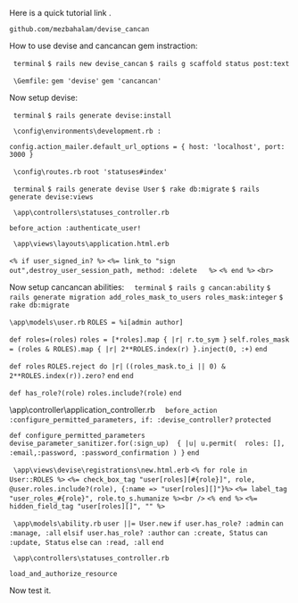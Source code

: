Here is a quick tutorial link .

`github.com/mezbahalam/devise_cancan`


How to use devise and cancancan gem instraction:

` terminal`
 `$ rails new devise_cancan`
 `$ rails g scaffold status post:text`


` \Gemfile:`
 `gem 'devise'`
 `gem 'cancancan'`

Now setup devise:

` terminal`
 `$ rails generate devise:install`


 ` \config\environments\development.rb :`
 
 `config.action_mailer.default_url_options = { host: 'localhost', port: 3000 }`

 ` \config\routes.rb`
  `root 'statuses#index'`


` terminal`
 `$ rails generate devise User`
 `$ rake db:migrate`
 `$ rails generate devise:views`


` \app\controllers\statuses_controller.rb`

 `before_action :authenticate_user!`

` \app\views\layouts\application.html.erb`

 `<% if user_signed_in? %>`
     `<%= link_to "sign out",destroy_user_session_path, method: :delete   %>`
 `<% end %>`
 `<br>`

Now setup cancancan abilities:
`  terminal`
  `$ rails g cancan:ability`
  `$ rails generate migration add_roles_mask_to_users roles_mask:integer`
  `$ rake db:migrate`


 `\app\models\user.rb`
  `ROLES = %i[admin author]`

  `def roles=(roles)`
    `roles = [*roles].map { |r| r.to_sym }`
    `self.roles_mask = (roles & ROLES).map { |r| 2**ROLES.index(r) }.inject(0, :+)`
  `end`

  `def roles`
    `ROLES.reject do |r|`
      `((roles_mask.to_i || 0) & 2**ROLES.index(r)).zero?`
    `end`
  `end`

  `def has_role?(role)`
    `roles.include?(role)`
  `end`



 \app\controller\application_controller.rb
`  before_action :configure_permitted_parameters, if: :devise_controller?`
  `protected`

  `def configure_permitted_parameters`
    `devise_parameter_sanitizer.for(:sign_up)  { |u| u.permit(  roles: [], :email,:password, :password_confirmation ) }`
  `end`



` \app\views\devise\registrations\new.html.erb`
 `<% for role in User::ROLES %>`
   `<%= check_box_tag "user[roles][#{role}]", role, @user.roles.include?(role), {:name => "user[roles][]"}%>`
   `<%= label_tag "user_roles_#{role}", role.to_s.humanize %><br />`
 `<% end %>`
 `<%= hidden_field_tag "user[roles][]", "" %>`



` \app\models\ability.rb`
    `user ||= User.new`
    `if user.has_role? :admin`
      `can :manage, :all`
    `elsif user.has_role? :author`
      `can :create, Status`
      `can :update, Status`
    `else`
      `can :read, :all`
    `end`

 
` \app\controllers\statuses_controller.rb`

 `load_and_authorize_resource`


Now test it.
